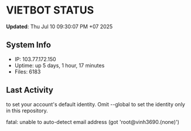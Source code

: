 # VIETBOT STATUS
**Updated**: Thu Jul 10 09:30:07 PM +07 2025

## System Info
- IP: 103.77.172.150
- Uptime: up 5 days, 1 hour, 17 minutes
- Files: 6183

## Last Activity

to set your account's default identity.
Omit --global to set the identity only in this repository.

fatal: unable to auto-detect email address (got 'root@vinh3690.(none)')
